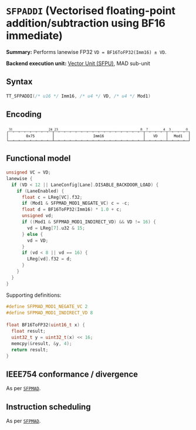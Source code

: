 # `SFPADDI` (Vectorised floating-point addition/subtraction using BF16 immediate)

**Summary:** Performs lanewise FP32 `VD = BF16ToFP32(Imm16) ± VD`.

**Backend execution unit:** [Vector Unit (SFPU)](VectorUnit.md), MAD sub-unit

## Syntax

```c
TT_SFPADDI(/* u16 */ Imm16, /* u4 */ VD, /* u4 */ Mod1)
```

## Encoding

![](../../../Diagrams/Out/Bits32_SFPADDI.svg)

## Functional model

```c
unsigned VC = VD;
lanewise {
  if (VD < 12 || LaneConfig[Lane].DISABLE_BACKDOOR_LOAD) {
    if (LaneEnabled) {
      float c = LReg[VC].f32;
      if (Mod1 & SFPMAD_MOD1_NEGATE_VC) c = -c;
      float d = BF16ToFP32(Imm16) * 1.0 + c;
      unsigned vd;
      if ((Mod1 & SFPMAD_MOD1_INDIRECT_VD) && VD != 16) {
        vd = LReg[7].u32 & 15;
      } else {
        vd = VD;
      }
      if (vd < 8 || vd == 16) {
        LReg[vd].f32 = d;
      }
    }
  }
}
```

Supporting definitions:

```c
#define SFPMAD_MOD1_NEGATE_VC 2
#define SFPMAD_MOD1_INDIRECT_VD 8

float BF16ToFP32(uint16_t x) {
  float result;
  uint32_t y = uint32_t(x) << 16;
  memcpy(&result, &y, 4);
  return result;
}
```

## IEEE754 conformance / divergence

As per [`SFPMAD`](SFPMAD.md#ieee754-conformance--divergence).

## Instruction scheduling

As per [`SFPMAD`](SFPMAD.md#instruction-scheduling).
